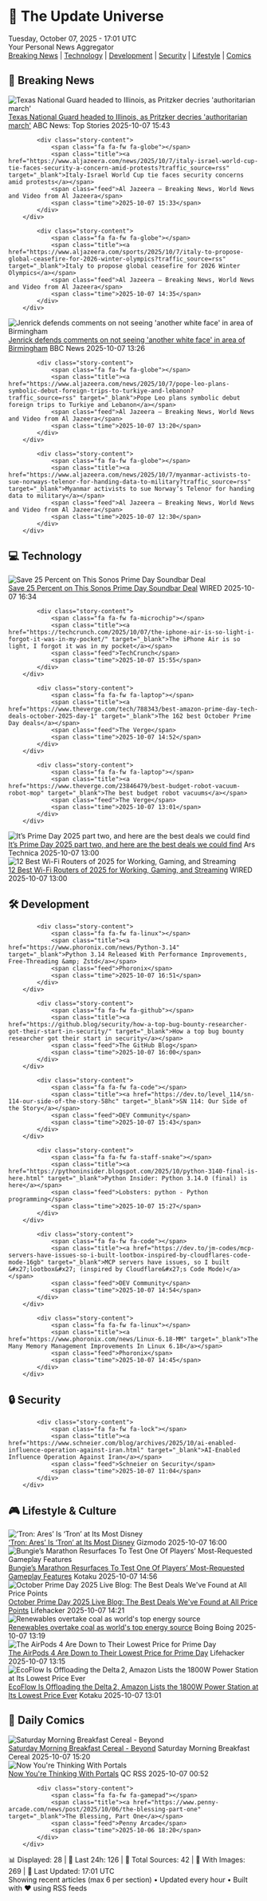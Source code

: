 <!-- Processing 54 RSS feeds at 2025-10-07 17:01:45 UTC -->
<!-- Processing: XKCD -->
<!-- Processing: Garfield -->
<!-- Processing: Cyanide & Happiness -->
<!-- Processing: Questionable Content -->
<!-- Processing: CNN Top Stories -->
<!-- Processing: CNN Breaking News -->
<!-- Processing: BBC World News -->
<!-- Processing: BBC Breaking News -->
<!-- Processing: NPR News -->
<!-- Processing: CBC News -->
<!-- Error processing https://rss.cbc.ca/lineup/topstories.xml: The read operation timed out -->
<!-- Processing: Reuters Top News -->
<!-- Processing: Reuters World News -->
<!-- Processing: Associated Press Breaking -->
<!-- Processing: ABC News Breaking -->
<!-- Processing: Guardian World News -->
<!-- Processing: O'Reilly Radar -->
<!-- Processing: WIRED -->
<!-- Processing: Phoronix Linux News -->
<!-- Processing: OMG! Ubuntu -->
<!-- Processing: DistroWatch -->
<!-- Processing: Linux.com -->
<!-- Processing: Ubuntu Blog -->
<!-- Processing: Schneier on Security -->
<!-- Generated 3 new posts out of 23 feeds processed -->
<div class="newspaper-header">
    <h1 class="newspaper-title">📰 The Update Universe</h1>
    <div class="newspaper-date">Tuesday, October 07, 2025 - 17:01 UTC</div>
    <div class="newspaper-subtitle">Your Personal News Aggregator</div>
</div>

<div class="newspaper-nav">
    <a href="#breaking">Breaking News</a> |
    <a href="#tech">Technology</a> |
    <a href="#dev">Development</a> |
    <a href="#security">Security</a> |
    <a href="#lifestyle">Lifestyle</a> |
    <a href="#webcomics">Comics</a>
</div>

<div class="news-section breaking-news" id="breaking">
<h2 class="section-header">🚨 Breaking News</h2>
<div class="stories-container">
<div class="story">
            <img src="https://s.abcnews.com/images/US/pritzker-main_1759835037989_hpMain_4x3t_384.jpg" alt="Texas National Guard headed to Illinois, as Pritzker decries &#x27;authoritarian march&#x27;" class="story-image" loading="lazy" onerror="this.style.display='none'">
            <div class="story-content">
                <span class="fa fa-fw fa-tv"></span>
                <span class="title"><a href="https://abcnews.go.com/US/texas-national-guard-headed-illinois-gov-pritzker-calls/story?id=126283676" target="_blank">Texas National Guard headed to Illinois, as Pritzker decries &#x27;authoritarian march&#x27;</a></span>
                <span class="feed">ABC News: Top Stories</span>
                <span class="time">2025-10-07 15:43</span>
            </div>
        </div>
<div class="story">
            
            <div class="story-content">
                <span class="fa fa-fw fa-globe"></span>
                <span class="title"><a href="https://www.aljazeera.com/news/2025/10/7/italy-israel-world-cup-tie-faces-security-a-concern-amid-protests?traffic_source=rss" target="_blank">Italy-Israel World Cup tie faces security concerns amid protests</a></span>
                <span class="feed">Al Jazeera – Breaking News, World News and Video from Al Jazeera</span>
                <span class="time">2025-10-07 15:33</span>
            </div>
        </div>
<div class="story">
            
            <div class="story-content">
                <span class="fa fa-fw fa-globe"></span>
                <span class="title"><a href="https://www.aljazeera.com/sports/2025/10/7/italy-to-propose-global-ceasefire-for-2026-winter-olympics?traffic_source=rss" target="_blank">Italy to propose global ceasefire for 2026 Winter Olympics</a></span>
                <span class="feed">Al Jazeera – Breaking News, World News and Video from Al Jazeera</span>
                <span class="time">2025-10-07 14:35</span>
            </div>
        </div>
<div class="story">
            <img src="https://ichef.bbci.co.uk/ace/standard/240/cpsprodpb/9ae6/live/a75376e0-a30e-11f0-8d57-2757fb03f316.jpg" alt="Jenrick defends comments on not seeing &#x27;another white face&#x27; in area of Birmingham" class="story-image" loading="lazy" onerror="this.style.display='none'">
            <div class="story-content">
                <span class="fa fa-fw fa-flag"></span>
                <span class="title"><a href="https://www.bbc.com/news/articles/cy85zlpwne6o?at_medium=RSS&at_campaign=rss" target="_blank">Jenrick defends comments on not seeing &#x27;another white face&#x27; in area of Birmingham</a></span>
                <span class="feed">BBC News</span>
                <span class="time">2025-10-07 13:26</span>
            </div>
        </div>
<div class="story">
            
            <div class="story-content">
                <span class="fa fa-fw fa-globe"></span>
                <span class="title"><a href="https://www.aljazeera.com/news/2025/10/7/pope-leo-plans-symbolic-debut-foreign-trips-to-turkiye-and-lebanon?traffic_source=rss" target="_blank">Pope Leo plans symbolic debut foreign trips to Turkiye and Lebanon</a></span>
                <span class="feed">Al Jazeera – Breaking News, World News and Video from Al Jazeera</span>
                <span class="time">2025-10-07 13:20</span>
            </div>
        </div>
<div class="story">
            
            <div class="story-content">
                <span class="fa fa-fw fa-globe"></span>
                <span class="title"><a href="https://www.aljazeera.com/news/2025/10/7/myanmar-activists-to-sue-norways-telenor-for-handing-data-to-military?traffic_source=rss" target="_blank">Myanmar activists to sue Norway’s Telenor for handing data to military</a></span>
                <span class="feed">Al Jazeera – Breaking News, World News and Video from Al Jazeera</span>
                <span class="time">2025-10-07 12:30</span>
            </div>
        </div>
</div>
</div>
<div class="news-section tech-news" id="tech">
<h2 class="section-header">💻 Technology</h2>
<div class="stories-container">
<div class="story">
            <img src="https://media.wired.com/photos/68e0b5c52e3fc9a36ea8f4c2/master/pass/This%20Sonos%20Prime%20Day%20Soundbar%20Deal%20is%20Hard%20to%20Beat.png" alt="Save 25 Percent on This Sonos Prime Day Soundbar Deal" class="story-image" loading="lazy" onerror="this.style.display='none'">
            <div class="story-content">
                <span class="fa fa-fw fa-bolt"></span>
                <span class="title"><a href="https://www.wired.com/story/prime-day-soundbar-deal-october-2025/" target="_blank">Save 25 Percent on This Sonos Prime Day Soundbar Deal</a></span>
                <span class="feed">WIRED</span>
                <span class="time">2025-10-07 16:34</span>
            </div>
        </div>
<div class="story">
            
            <div class="story-content">
                <span class="fa fa-fw fa-microchip"></span>
                <span class="title"><a href="https://techcrunch.com/2025/10/07/the-iphone-air-is-so-light-i-forgot-it-was-in-my-pocket/" target="_blank">The iPhone Air is so light, I forgot it was in my pocket</a></span>
                <span class="feed">TechCrunch</span>
                <span class="time">2025-10-07 15:55</span>
            </div>
        </div>
<div class="story">
            
            <div class="story-content">
                <span class="fa fa-fw fa-laptop"></span>
                <span class="title"><a href="https://www.theverge.com/tech/788343/best-amazon-prime-day-tech-deals-october-2025-day-1" target="_blank">The 162 best October Prime Day deals</a></span>
                <span class="feed">The Verge</span>
                <span class="time">2025-10-07 14:52</span>
            </div>
        </div>
<div class="story">
            
            <div class="story-content">
                <span class="fa fa-fw fa-laptop"></span>
                <span class="title"><a href="https://www.theverge.com/23846479/best-budget-robot-vacuum-robot-mop" target="_blank">The best budget robot vacuums</a></span>
                <span class="feed">The Verge</span>
                <span class="time">2025-10-07 13:01</span>
            </div>
        </div>
<div class="story">
            <img src="https://cdn.arstechnica.net/wp-content/uploads/2025/10/GettyImages-1496117734-500x500-1759836601.jpg" alt="It’s Prime Day 2025 part two, and here are the best deals we could find" class="story-image" loading="lazy" onerror="this.style.display='none'">
            <div class="story-content">
                <span class="fa fa-fw fa-cog"></span>
                <span class="title"><a href="https://arstechnica.com/shopping/2025/10/its-prime-day-2025-part-two-and-here-are-the-best-deals-we-could-find/" target="_blank">It’s Prime Day 2025 part two, and here are the best deals we could find</a></span>
                <span class="feed">Ars Technica</span>
                <span class="time">2025-10-07 13:00</span>
            </div>
        </div>
<div class="story">
            <img src="https://media.wired.com/photos/686729e7c3e228b35983727d/master/pass/Best%20Wifi%20Routers.png" alt="12 Best Wi-Fi Routers of 2025 for Working, Gaming, and Streaming" class="story-image" loading="lazy" onerror="this.style.display='none'">
            <div class="story-content">
                <span class="fa fa-fw fa-bolt"></span>
                <span class="title"><a href="https://www.wired.com/gallery/best-wifi-routers/" target="_blank">12 Best Wi-Fi Routers of 2025 for Working, Gaming, and Streaming</a></span>
                <span class="feed">WIRED</span>
                <span class="time">2025-10-07 13:00</span>
            </div>
        </div>
</div>
</div>
<div class="news-section dev-news" id="dev">
<h2 class="section-header">🛠️ Development</h2>
<div class="stories-container">
<div class="story">
            
            <div class="story-content">
                <span class="fa fa-fw fa-linux"></span>
                <span class="title"><a href="https://www.phoronix.com/news/Python-3.14" target="_blank">Python 3.14 Released With Performance Improvements, Free-Threading &amp; Zstd</a></span>
                <span class="feed">Phoronix</span>
                <span class="time">2025-10-07 16:51</span>
            </div>
        </div>
<div class="story">
            
            <div class="story-content">
                <span class="fa fa-fw fa-github"></span>
                <span class="title"><a href="https://github.blog/security/how-a-top-bug-bounty-researcher-got-their-start-in-security/" target="_blank">How a top bug bounty researcher got their start in security</a></span>
                <span class="feed">The GitHub Blog</span>
                <span class="time">2025-10-07 16:00</span>
            </div>
        </div>
<div class="story">
            
            <div class="story-content">
                <span class="fa fa-fw fa-code"></span>
                <span class="title"><a href="https://dev.to/level_114/sn-114-our-side-of-the-story-58hc" target="_blank">SN 114: Our Side of the Story</a></span>
                <span class="feed">DEV Community</span>
                <span class="time">2025-10-07 15:43</span>
            </div>
        </div>
<div class="story">
            
            <div class="story-content">
                <span class="fa fa-fw fa-staff-snake"></span>
                <span class="title"><a href="https://pythoninsider.blogspot.com/2025/10/python-3140-final-is-here.html" target="_blank">Python Insider: Python 3.14.0 (final) is here</a></span>
                <span class="feed">Lobsters: python - Python programming</span>
                <span class="time">2025-10-07 15:27</span>
            </div>
        </div>
<div class="story">
            
            <div class="story-content">
                <span class="fa fa-fw fa-code"></span>
                <span class="title"><a href="https://dev.to/jm-codes/mcp-servers-have-issues-so-i-built-lootbox-inspired-by-cloudflares-code-mode-16gb" target="_blank">MCP servers have issues, so I built &#x27;lootbox&#x27; (inspired by Cloudflare&#x27;s Code Mode)</a></span>
                <span class="feed">DEV Community</span>
                <span class="time">2025-10-07 14:54</span>
            </div>
        </div>
<div class="story">
            
            <div class="story-content">
                <span class="fa fa-fw fa-linux"></span>
                <span class="title"><a href="https://www.phoronix.com/news/Linux-6.18-MM" target="_blank">The Many Memory Management Improvements In Linux 6.18</a></span>
                <span class="feed">Phoronix</span>
                <span class="time">2025-10-07 14:45</span>
            </div>
        </div>
</div>
</div>
<div class="news-section security-news" id="security">
<h2 class="section-header">🔒 Security</h2>
<div class="stories-container">
<div class="story">
            
            <div class="story-content">
                <span class="fa fa-fw fa-lock"></span>
                <span class="title"><a href="https://www.schneier.com/blog/archives/2025/10/ai-enabled-influence-operation-against-iran.html" target="_blank">AI-Enabled Influence Operation Against Iran</a></span>
                <span class="feed">Schneier on Security</span>
                <span class="time">2025-10-07 11:04</span>
            </div>
        </div>
</div>
</div>
<div class="news-section lifestyle-news" id="lifestyle">
<h2 class="section-header">🎮 Lifestyle & Culture</h2>
<div class="stories-container">
<div class="story">
            <img src="https://gizmodo.com/app/uploads/2025/10/Tron-Ares-Review-1280x853.jpg" alt="‘Tron: Ares’ Is ‘Tron’ at Its Most Disney" class="story-image" loading="lazy" onerror="this.style.display='none'">
            <div class="story-content">
                <span class="fa fa-fw fa-computer"></span>
                <span class="title"><a href="https://gizmodo.com/tron-ares-movies-review-jared-leto-greta-lee-nin-2000668540" target="_blank">‘Tron: Ares’ Is ‘Tron’ at Its Most Disney</a></span>
                <span class="feed">Gizmodo</span>
                <span class="time">2025-10-07 16:00</span>
            </div>
        </div>
<div class="story">
            <img src="https://kotaku.com/app/uploads/2025/10/MARATHONMAIN.jpg" alt="Bungie’s Marathon Resurfaces To Test One Of Players’ Most-Requested Gameplay Features" class="story-image" loading="lazy" onerror="this.style.display='none'">
            <div class="story-content">
                <span class="fa fa-fw fa-gamepad"></span>
                <span class="title"><a href="https://kotaku.com/marathon-bungie-playtest-plagiarism-ttk-prox-chat-2000632553" target="_blank">Bungie’s Marathon Resurfaces To Test One Of Players’ Most-Requested Gameplay Features</a></span>
                <span class="feed">Kotaku</span>
                <span class="time">2025-10-07 14:56</span>
            </div>
        </div>
<div class="story">
            <img src="https://lifehacker.com/imagery/articles/01K6X7YQ0630V6R7H4K395VYKY/hero-image.jpg" alt="October Prime Day 2025 Live Blog: The Best Deals We&#x27;ve Found at All Price Points" class="story-image" loading="lazy" onerror="this.style.display='none'">
            <div class="story-content">
                <span class="fa fa-fw fa-life-ring"></span>
                <span class="title"><a href="https://lifehacker.com/money/october-prime-day-10-07-2025-live-blog?utm_medium=RSS" target="_blank">October Prime Day 2025 Live Blog: The Best Deals We&#x27;ve Found at All Price Points</a></span>
                <span class="feed">Lifehacker</span>
                <span class="time">2025-10-07 14:21</span>
            </div>
        </div>
<div class="story">
            <img src="https://i0.wp.com/boingboing.net/wp-content/uploads/2025/10/shutterstock_2196581319.jpg?fit=1000%2C666&amp;quality=60&amp;ssl=1" alt="Renewables overtake coal as world&#x27;s top energy source" class="story-image" loading="lazy" onerror="this.style.display='none'">
            <div class="story-content">
                <span class="fa fa-fw fa-arrow-right"></span>
                <span class="title"><a href="https://boingboing.net/2025/10/07/renewables-overtake-coal-as-worlds-top-energy-source.html" target="_blank">Renewables overtake coal as world&#x27;s top energy source</a></span>
                <span class="feed">Boing Boing</span>
                <span class="time">2025-10-07 13:19</span>
            </div>
        </div>
<div class="story">
            <img src="https://lifehacker.com/imagery/articles/01K6YZCXDPMX2WNMG306YVVV0Q/hero-image.png" alt="The AirPods 4 Are Down to Their Lowest Price for Prime Day" class="story-image" loading="lazy" onerror="this.style.display='none'">
            <div class="story-content">
                <span class="fa fa-fw fa-life-ring"></span>
                <span class="title"><a href="https://lifehacker.com/tech/apple-airpods-4-sale-october-prime-day-2025?utm_medium=RSS" target="_blank">The AirPods 4 Are Down to Their Lowest Price for Prime Day</a></span>
                <span class="feed">Lifehacker</span>
                <span class="time">2025-10-07 13:15</span>
            </div>
        </div>
<div class="story">
            <img src="https://kotaku.com/app/uploads/2025/10/ecoflowdelta2.jpg" alt="EcoFlow Is Offloading the Delta 2, Amazon Lists the 1800W Power Station at Its Lowest Price Ever" class="story-image" loading="lazy" onerror="this.style.display='none'">
            <div class="story-content">
                <span class="fa fa-fw fa-gamepad"></span>
                <span class="title"><a href="https://kotaku.com/ecoflow-is-offloading-the-delta-2-amazon-lists-the-1800w-power-station-at-its-lowest-price-ever-2000632497" target="_blank">EcoFlow Is Offloading the Delta 2, Amazon Lists the 1800W Power Station at Its Lowest Price Ever</a></span>
                <span class="feed">Kotaku</span>
                <span class="time">2025-10-07 13:01</span>
            </div>
        </div>
</div>
</div>
<div class="news-section webcomics-section" id="webcomics">
<h2 class="section-header">🎨 Daily Comics</h2>
<div class="stories-container">
<div class="story">
            <img src="https://www.smbc-comics.com/comics/1759809198-20251007.png" alt="Saturday Morning Breakfast Cereal - Beyond" class="story-image" loading="lazy" onerror="this.style.display='none'">
            <div class="story-content">
                <span class="fa fa-fw fa-smile"></span>
                <span class="title"><a href="https://www.smbc-comics.com/comic/beyond" target="_blank">Saturday Morning Breakfast Cereal - Beyond</a></span>
                <span class="feed">Saturday Morning Breakfast Cereal</span>
                <span class="time">2025-10-07 15:20</span>
            </div>
        </div>
<div class="story">
            <img src="http://www.questionablecontent.net/comics/5673.png" alt="Now You&#x27;re Thinking With Portals" class="story-image" loading="lazy" onerror="this.style.display='none'">
            <div class="story-content">
                <span class="fa fa-fw fa-music"></span>
                <span class="title"><a href="http://questionablecontent.net/view.php?comic=5673" target="_blank">Now You&#x27;re Thinking With Portals</a></span>
                <span class="feed">QC RSS</span>
                <span class="time">2025-10-07 00:52</span>
            </div>
        </div>
<div class="story">
            
            <div class="story-content">
                <span class="fa fa-fw fa-gamepad"></span>
                <span class="title"><a href="https://www.penny-arcade.com/news/post/2025/10/06/the-blessing-part-one" target="_blank">The Blessing, Part One</a></span>
                <span class="feed">Penny Arcade</span>
                <span class="time">2025-10-06 18:20</span>
            </div>
        </div>
</div>
</div>

<div class="newspaper-footer">
    <div class="stats">
        📊 Displayed: 28 | 📅 Last 24h: 126 | 📡 Total Sources: 42 | 📸 With Images: 269 |
        🔄 Last Updated: 17:01 UTC
    </div>
    <div class="footer-note">
        Showing recent articles (max 6 per section) • Updated every hour • Built with ❤️ using RSS feeds
    </div>
</div>
